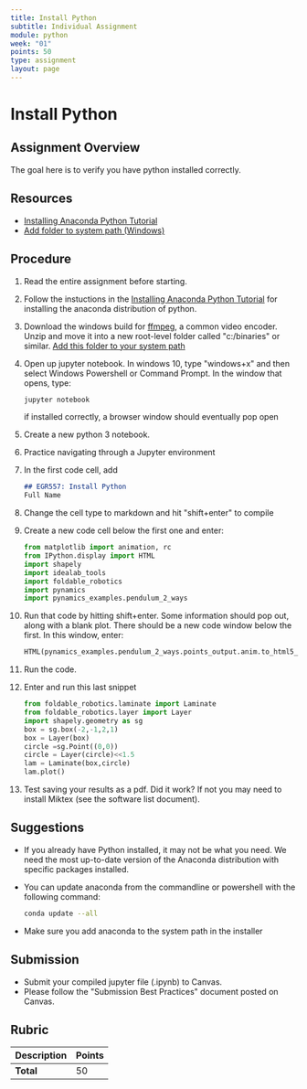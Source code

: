 ```yaml
---
title: Install Python
subtitle: Individual Assignment
module: python
week: "01"
points: 50
type: assignment
layout: page
---
```


# Install Python

## Assignment Overview

The goal here is to verify you have python installed correctly.  

## Resources

* [Installing Anaconda Python Tutorial](../modules/python/installing-anaconda.html)
* [Add folder to system path (Windows)](../modules/misc/add-folder-to-system-path.html)

## Procedure

<!--hide-->

1. Read the entire assignment before starting.
1. Follow the instuctions in the [Installing Anaconda Python Tutorial](../modules/python/installing-anaconda.html) for installing the anaconda distribution of python.
1. Download the windows build for [ffmpeg](https://www.ffmpeg.org/), a common video encoder.  Unzip and move it into a new root-level folder called "c:/binaries" or similar.  [Add this folder to your system path](../modules/misc/add-folder-to-system-path.html)
1. Open up jupyter notebook.  In windows 10, type "windows+x" and then select Windows Powershell or Command Prompt.  In the window that opens, type:

    ```bash
    jupyter notebook
    ```
    
    if installed correctly, a browser window should eventually pop open

1. Create a new python 3 notebook.
1. Practice navigating through a Jupyter environment
1. In the first code cell, add


    ```markdown
    ## EGR557: Install Python
    Full Name
    ``` 
    
1. Change the cell type to markdown and hit "shift+enter" to compile
1. Create a new code cell below the first one and enter:  

    ```python
    from matplotlib import animation, rc
    from IPython.display import HTML
    import shapely
    import idealab_tools
    import foldable_robotics
    import pynamics
    import pynamics_examples.pendulum_2_ways
    ```

1. Run that code by hitting shift+enter.  Some information should pop out, along with a blank plot.  There should be a new code window below the first.  In this window, enter:

    ```python
    HTML(pynamics_examples.pendulum_2_ways.points_output.anim.to_html5_video())
    ```

1. Run the code.
1. Enter and run this last snippet

    ```python
    from foldable_robotics.laminate import Laminate
    from foldable_robotics.layer import Layer
    import shapely.geometry as sg
    box = sg.box(-2,-1,2,1)
    box = Layer(box)
    circle =sg.Point((0,0))
    circle = Layer(circle)<<1.5
    lam = Laminate(box,circle)
    lam.plot()
    ```
    
1. Test saving your results as a pdf.  Did it work?  If not you may need to install Miktex (see the software list document).

## Suggestions

* If you already have Python installed, it may not be what you need.  We need the most up-to-date version of the Anaconda distribution with specific packages installed.
* You can update anaconda from the commandline or powershell with the following command:
 
    ```bash
    conda update --all
    ```

* Make sure you add anaconda to the system path in the installer

## Submission

* Submit your compiled jupyter file (.ipynb) to Canvas.
* Please follow the "Submission Best Practices" document posted on Canvas.

<!--unhide-->

## Rubric

| Description | Points |
|:------------|:-------|
| **Total**   | 50     |
